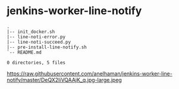 # jenkins-worker-line-notify
```
.
|-- init_docker.sh
|-- line-noti-error.py
|-- line-noti-succeed.py
|-- pre-install-line-notify.sh
`-- README.md

0 directories, 5 files
```
https://raw.githubusercontent.com/anelhaman/jenkins-worker-line-notify/master/DeQX2IiVQAAjK_q.jpg-large.jpeg
